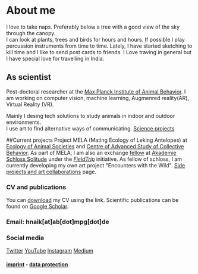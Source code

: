# About me  
I love to take naps. Preferably below a tree with a good view of the sky through the canopy.   
I can look at plants, trees and birds for hours and hours. If possible I play percussion instruments from time to time. Lately, I have started sketching to kill time and I like to send post cards to friends. I Love traving in general but I have special love for travelling in India. 

## As scientist
Post-doctoral researcher at the [Max Planck Institute of Animal Behavior](https://www.ab.mpg.de/). 
I am working on computer vision, machine learning, Augmenred reality(AR), Virtual Reality (VR).

Mainly I desing tech solutions to study animals in indoor and outdoor environments.  
I use art to find alternative ways of communicating. 
[Science projects](/docs/about/science)

##Current projects
Project MELA (Mating Ecology of Leking Antelopes) at [Ecology of Animal Societies](https://www.ab.mpg.de/crofoot) and [Centre of Advanced Study of Collective Behavior](https://www.exc.uni-konstanz.de/collective-behaviour/).
As part of MELA, I am also an exchange [fellow](https://www.akademie-solitude.de/en/person/hemal-naik/) at [Akademie Schloss Solitude](https://www.akademie-solitude.de/en/) under the [_FieldTrip_](https://www.akademie-solitude.de/de/news/cooperation-with-max-planck-institut/) initiative. 
As fellow of schloss, I am currently developing my own art project "Encounters with the Wild".
[Side projects and art collaborations](/docs/about/outreach) page. 

### CV and publications
You can [download](/cv/Resume.pdf) my CV using the link. 
Scientific publications can be found on [Google Scholar](https://scholar.google.de/citations?user=iWIresYAAAAJ&hl=en).

### Email: hnaik[at]ab[dot]mpg[dot]de 

### Social media
[Twitter](https://twitter.com/hmnaik) [YouTube](https://www.youtube.com/channel/UCFERZcpt3g0wQzTgtil1HIA?view_as=subscriber)  [Instagram](https://www.instagram.com/walking_naik/?hl=en)  [Medium](https://medium.com/@hemalnaik)

#### [imprint](/docs/about/imprint) - [data protection](/docs/about/dataprotection) 
